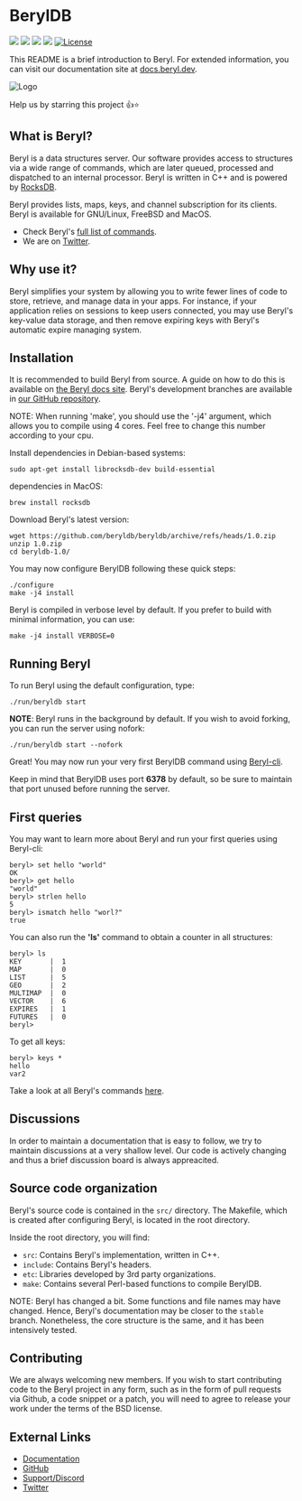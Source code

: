 # BerylDB

<a target="_blank" href="https://twitter.com/beryldb"><img src="https://img.shields.io/twitter/url/https/twitter.com/cloudposse.svg?style=social&label=Follow%20%40beryldb"></a>
<a target="_blank" href="https://github.com/beryldb/beryldb/actions"><img src="https://github.com/beryldb/beryldb/workflows/Linux%20build/badge.svg"></a>
<a target="_blank" href="https://github.com/beryldb/beryldb/actions"><img src="https://github.com/beryldb/beryldb/workflows/MacOS%20Build/badge.svg"></a>
<a target="_blank" href="https://github.com/beryldb/beryldb/pulse" alt="Activity"> <img src="https://img.shields.io/github/commit-activity/m/beryldb/beryldb" /></a>
[![License](https://img.shields.io/badge/License-BSD%203--Clause-blue.svg)](https://opensource.org/licenses/BSD-3-Clause)
<br>


This README is a brief introduction to Beryl. For extended information, you
can visit our documentation site at [docs.beryl.dev](https://docs.beryl.dev/).

![Logo](https://docs.beryl.dev/img/smaller.png??)

Help us by starring this project 👍⭐ 

## What is Beryl?

Beryl is a data structures server. Our software provides access to structures via a 
wide range of commands, which are later queued, processed and dispatched to an 
internal processor. Beryl is written in C++ and is powered by [RocksDB](https://github.com/facebook/rocksdb).

Beryl provides lists, maps, keys, and channel subscription for its clients. 
Beryl is available for GNU/Linux, FreeBSD and MacOS.

* Check Beryl's [full list of commands](https://docs.beryl.dev/using/commands/).
* We are on [Twitter](https://twitter.com/beryldb).

## Why use it?

Beryl simplifies your system by allowing you to write fewer lines of code to store, retrieve, and manage data in your apps. 
For instance, if your application relies on sessions to keep users connected,
you may use Beryl's key-value data storage, and then remove expiring keys with Beryl's automatic expire managing system.

## Installation

It is recommended to build Beryl from source. A guide on how to do this is available on [the Beryl docs site](https://docs.beryl.dev/using/installation/).
Beryl's development branches are available in [our GitHub repository](https://github.com/beryldb/beryldb).

NOTE: When running 'make', you should use the '-j4' argument, which allows you to compile 
using 4 cores. Feel free to change this number according to your cpu.

Install dependencies in Debian-based systems:

```
sudo apt-get install librocksdb-dev build-essential
```

dependencies in MacOS:

```
brew install rocksdb 
```

Download Beryl's latest version:

```
wget https://github.com/beryldb/beryldb/archive/refs/heads/1.0.zip
unzip 1.0.zip
cd beryldb-1.0/
```

You may now configure BerylDB following these quick steps: 

```
./configure
make -j4 install
```

Beryl is compiled in verbose level by default. If you prefer to build with minimal
information, you can use:

```
make -j4 install VERBOSE=0
```

## Running Beryl

To run Beryl using the default configuration, type:

```
./run/beryldb start
```

**NOTE**: Beryl runs in the background by default. If you wish to avoid
forking, you can run the server using nofork:

```
./run/beryldb start --nofork
```

Great! You may now run your very first BerylDB command using
[Beryl-cli](https://github.com/beryldb/beryldb-cli).

Keep in mind that BerylDB uses port **6378** by default, so be sure to
maintain that port unused before running the server.

## First queries

You may want to learn more about Beryl and run your first queries using
Beryl-cli:

```
beryl> set hello "world"
OK
beryl> get hello
"world"
beryl> strlen hello
5
beryl> ismatch hello "worl?"
true
```

You can also run the **'ls'** command to obtain a counter in all structures:

```
beryl> ls
KEY       |  1 
MAP       |  0 
LIST      |  5 
GEO       |  2 
MULTIMAP  |  0 
VECTOR    |  6 
EXPIRES   |  1 
FUTURES   |  0 
beryl> 
```

To get all keys:

```
beryl> keys *
hello
var2
```

Take a look at all Beryl's commands [here](https://docs.beryl.dev/using/commands/).

## Discussions

In order to maintain a documentation that is easy to follow, we try to maintain 
discussions at a very shallow level. Our code is actively changing and thus
a brief discussion board is always appreacited.

## Source code organization

Beryl's source code is contained in the `src/` directory. The Makefile, which is
created after configuring Beryl, is located in the root directory.

Inside the root directory, you will find:

* `src`: Contains Beryl's implementation, written in C++.
* `include`: Contains Beryl's headers.
* `etc`: Libraries developed by 3rd party organizations.
* `make`: Contains several Perl-based functions to compile BerylDB.

NOTE: Beryl has changed a bit. Some functions and file names may have
changed. Hence, Beryl's documentation may be closer to the ``stable`` branch.
Nonetheless, the core structure is the same, and it has been intensively
tested.

## Contributing

We are always welcoming new members. If you wish to start contributing code to the 
Beryl project in any form, such as in the form of pull requests via Github, 
a code snippet or a patch, you will need to agree to release your work under the terms of the
BSD license.


## External Links

* [Documentation](https://docs.beryl.dev)
* [GitHub](https://github.com/beryldb/beryldb)
* [Support/Discord](https://discord.gg/sqsXVYuGrX)
* [Twitter](https://twitter.com/beryldb)


